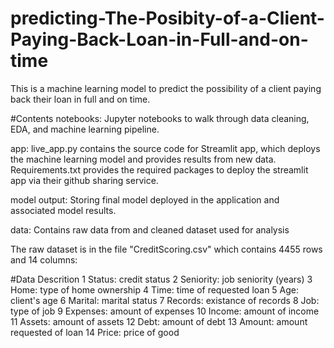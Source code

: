 # predicting-The-Posibity-of-a-Client-Paying-Back-Loan-in-Full-and-on-time
This is a machine learning model to predict the possibility of a client paying back their loan in full and on time. 

#Contents
notebooks: Jupyter notebooks to walk through data cleaning, EDA, and machine learning pipeline.

app: live_app.py contains the source code for Streamlit app, which deploys the machine learning model and provides results from new data. Requirements.txt provides the required packages to deploy the streamlit app via their github sharing service.

model output: Storing final model deployed in the application and associated model results.

data: Contains raw data from  and cleaned dataset used for analysis

The raw dataset is in the file "CreditScoring.csv" which contains 4455 rows and 14 columns:

#Data Descrition
1 Status:	credit status
2 Seniority:	job seniority (years)
3 Home:	type of home ownership
4 Time:	time of requested loan
5 Age:	client's age
6 Marital:	marital status
7 Records:	existance of records
8 Job:	type of job
9 Expenses:	amount of expenses
10 Income:	amount of income
11 Assets:	amount of assets
12 Debt:	amount of debt
13 Amount:	amount requested of loan
14 Price:	price of good
